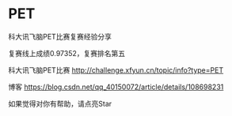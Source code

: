 # PET

科大讯飞脑PET比赛复赛经验分享 

复赛线上成绩0.97352，复赛排名第五

科大讯飞脑PET比赛
http://challenge.xfyun.cn/topic/info?type=PET

博客
https://blog.csdn.net/qq_40150072/article/details/108698231

如果觉得对你有帮助，请点亮Star
